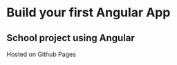 <h1> Build your first Angular App </h1>
<h2> School project using Angular </h2>
<p> Hosted on Github Pages </p>
